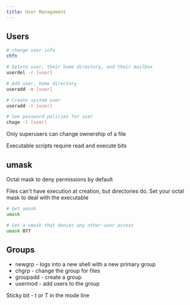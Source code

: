 ```yaml
---
title: User Management
---
```


## Users

```bash
# change user info
chfn

# Delete user, their home directory, and their mailbox
userdel -r [user]

# Add user, home directory
useradd -m [user]

# Create system user
useradd -r [user]

# See password policies for user
chage -l [user]
```

Only superusers can change ownership of a file

Executable scripts require read and execute bits

## umask

Octal mask to deny permissions by default

Files can't have execution at creation, but directories do. Set your octal mask to deal with the executable

```bash
# Get umask
umask

# Set a umask that denies any other-user access
umask 077
```

## Groups

- newgrp - logs into a new shell with a new primary group
- chgrp - change the group for files
- groupadd - create a group
- usermod - add users to the group

Sticky bit - t or T in the mode line
